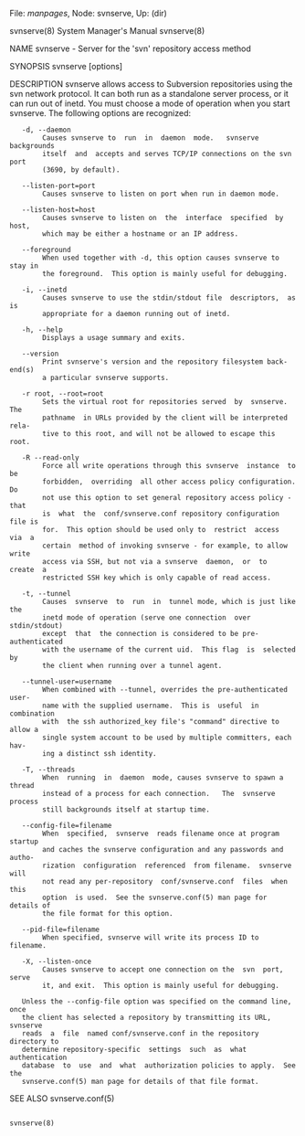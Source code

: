 File: *manpages*,  Node: svnserve,  Up: (dir)

svnserve(8)                 System Manager's Manual                svnserve(8)



NAME
       svnserve - Server for the 'svn' repository access method

SYNOPSIS
       svnserve [options]

DESCRIPTION
       svnserve allows access to Subversion repositories using the svn network
       protocol.  It can both run as a standalone server process,  or  it  can
       run  out  of inetd.  You must choose a mode of operation when you start
       svnserve.  The following options are recognized:

       -d, --daemon
            Causes svnserve to  run  in  daemon  mode.   svnserve  backgrounds
            itself  and  accepts and serves TCP/IP connections on the svn port
            (3690, by default).

       --listen-port=port
            Causes svnserve to listen on port when run in daemon mode.

       --listen-host=host
            Causes svnserve to listen on  the  interface  specified  by  host,
            which may be either a hostname or an IP address.

       --foreground
            When used together with -d, this option causes svnserve to stay in
            the foreground.  This option is mainly useful for debugging.

       -i, --inetd
            Causes svnserve to use the stdin/stdout file  descriptors,  as  is
            appropriate for a daemon running out of inetd.

       -h, --help
            Displays a usage summary and exits.

       --version
            Print svnserve's version and the repository filesystem back-end(s)
            a particular svnserve supports.

       -r root, --root=root
            Sets the virtual root for repositories served  by  svnserve.   The
            pathname  in URLs provided by the client will be interpreted rela‐
            tive to this root, and will not be allowed to escape this root.

       -R --read-only
            Force all write operations through this svnserve  instance  to  be
            forbidden,  overriding  all other access policy configuration.  Do
            not use this option to set general repository access policy - that
            is  what  the  conf/svnserve.conf repository configuration file is
            for.  This option should be used only to  restrict  access  via  a
            certain  method of invoking svnserve - for example, to allow write
            access via SSH, but not via a svnserve  daemon,  or  to  create  a
            restricted SSH key which is only capable of read access.

       -t, --tunnel
            Causes  svnserve  to  run  in  tunnel mode, which is just like the
            inetd mode of operation (serve one connection  over  stdin/stdout)
            except  that  the connection is considered to be pre-authenticated
            with the username of the current uid.  This flag  is  selected  by
            the client when running over a tunnel agent.

       --tunnel-user=username
            When combined with --tunnel, overrides the pre-authenticated user‐
            name with the supplied username.  This is  useful  in  combination
            with  the ssh authorized_key file's "command" directive to allow a
            single system account to be used by multiple committers, each hav‐
            ing a distinct ssh identity.

       -T, --threads
            When  running  in  daemon  mode, causes svnserve to spawn a thread
            instead of a process for each connection.   The  svnserve  process
            still backgrounds itself at startup time.

       --config-file=filename
            When  specified,  svnserve  reads filename once at program startup
            and caches the svnserve configuration and any passwords and autho‐
            rization  configuration  referenced  from filename.  svnserve will
            not read any per-repository  conf/svnserve.conf  files  when  this
            option  is used.  See the svnserve.conf(5) man page for details of
            the file format for this option.

       --pid-file=filename
            When specified, svnserve will write its process ID to filename.

       -X, --listen-once
            Causes svnserve to accept one connection on the  svn  port,  serve
            it, and exit.  This option is mainly useful for debugging.

       Unless the --config-file option was specified on the command line, once
       the client has selected a repository by transmitting its URL,  svnserve
       reads  a  file  named conf/svnserve.conf in the repository directory to
       determine repository-specific  settings  such  as  what  authentication
       database  to  use  and  what  authorization policies to apply.  See the
       svnserve.conf(5) man page for details of that file format.

SEE ALSO
       svnserve.conf(5)



                                                                   svnserve(8)
